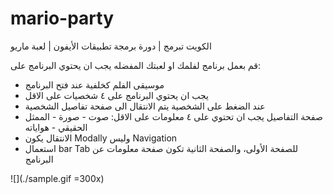 # mario-party
الكويت تبرمج | دورة برمجة تطبيقات الأيفون | لعبة ماريو


قم بعمل برنامج لفلمك او لعبتك المفضله
يجب ان يحتوي البرنامج على:
- موسيقى الفلم كخلفية عند فتح البرنامج
- يجب ان يحتوي البرنامج على ٤ شخصيات على الاقل
- عند الضغط على الشخصية يتم الانتقال الى صفحة تفاصيل الشخصية
- صفحة التفاصيل يجب ان تحتوي على ٤ معلومات على الاقل: صوت - صورة -
الممثل الحقيقي - هواياته
- الانتقال يكون Modally وليس Navigation
- استعمال bar Tab للصفحة الأولى، والصفحة الثانية تكون صفحة معلومات عن
البرنامج

![](./sample.gif =300x)
